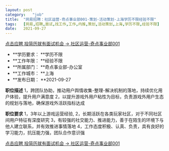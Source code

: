 ```yaml
---
layout:	post
category:	"job"
title:	"网易招聘：社区运营-奇点事业部001-策划-活动策划-上海学历不限经验不限"
tags:	[网易,招聘,面试,找工作,工作,内推,策划,活动策划,上海,学历不限,经验不限]
date:	2021-09-27
---
```


[点击应聘 投简历就有面试机会 -> 社区运营-奇点事业部001](http://mobile.bole.netease.com/bole/boleDetail?id=34849&employeeId=346f03c3cda5f04c&key=all)



- **学历要求： **学历不限
- **工作年限： **经验不限
- **所属部门： **奇点事业部-办公室
- **工作城市： **上海
- **发布日期： **2021-09-27



**职位描述**
1，跨团队协助，推动用户舆情收集-整理-解决机制的落地，持续优化用户体验，提升用户满意度
2，以提升游戏外用户粘性为目标，负责游戏外用户生态的规划与落地，确保游戏外活跃指标达成






**职位要求**
1，3年以上游戏运营经验,
2，长期活跃在各类玩家社区，对于不同社区间用户特征有深度研究
3，有较强的社交能力、推进能力，善于在陌生的环境下与他人建立联系，并有效推进事情落地
4，工作态度积极、认真、负责，具有良好的学习能力，抗压能力强，团队合作意识强



[点击应聘 投简历就有面试机会 -> 社区运营-奇点事业部001](http://mobile.bole.netease.com/bole/boleDetail?id=34849&employeeId=346f03c3cda5f04c&key=all)